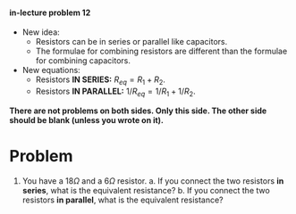 #### in-lecture problem 12

+ New idea:
    + Resistors can be in series or parallel like capacitors.
    + The formulae for combining resistors are different than the formulae for combining capacitors.
+ New equations:
    * Resistors **IN SERIES:** $R_{eq}=R_1 + R_2$.
    * Resistors **IN PARALLEL:** $1/R_{eq} = 1/R_1 + 1/R_2$.

**There are not problems on both sides. Only this side. The other side should be blank (unless you wrote on it).**

# Problem

1. You have a 18$\Omega$ and a 6$\Omega$ resistor.
    a. If you connect the two resistors **in series**, what is the equivalent resistance?
    b. If you connect the two resistors **in parallel**, what is the equivalent resistance?
